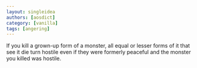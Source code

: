 ```yaml
---
layout: singleidea
authors: [aosdict]
category: [vanilla]
tags: [angering]
---
```

If you kill a grown-up form of a monster, all equal or lesser forms of it that see it die turn hostile even if they were formerly peaceful and the monster you killed was hostile.
